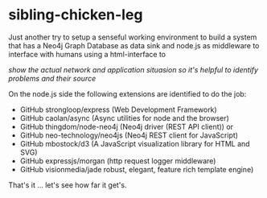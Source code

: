 sibling-chicken-leg
===================

Just another try to setup a senseful working environment to build a system that
has a Neo4j Graph Database as data sink and node.js as middleware to interface
with humans using a html-interface to

*show the actual network and application situasion so
it's helpful to identify problems and their source*
 
On the node.js side the following extensions are identified to do the job:
- GitHub strongloop/express (Web Development Framework)
- GitHub caolan/async (Async utilities for node and the browser)
- GitHub thingdom/node-neo4j (Neo4j driver (REST API client)) or
- GitHub neo-technology/neo4js (Neo4j REST client for JavaScript)
- GitHub mbostock/d3 (A JavaScript visualization library for HTML and SVG)
- GitHub expressjs/morgan (http request logger middleware)
- GitHub visionmedia/jade robust, elegant, feature rich template engine)

That's it ... let's see how far it get's.